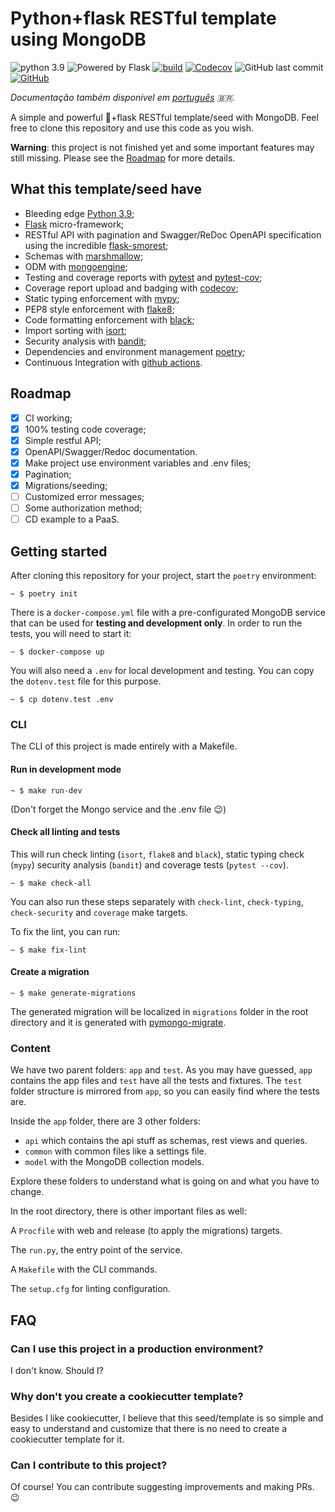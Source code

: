 # Python+flask RESTful template using MongoDB
![python 3.9](https://img.shields.io/badge/python-3.9-blue)
![Powered by Flask](https://img.shields.io/badge/powered%20by-flask-blue)
[![build](https://img.shields.io/github/workflow/status/fsjunior/python-flask-restful-mongodb-template/build)](https://github.com/fsjunior/python-flask-restful-mongodb-template/actions?query=workflow%3Abuild)
[![Codecov](https://img.shields.io/codecov/c/gh/fsjunior/python-flask-restful-mongodb-template)](https://codecov.io/gh/fsjunior/python-flask-restful-mongodb-template)
![GitHub last commit](https://img.shields.io/github/last-commit/fsjunior/python-flask-restful-mongodb-template)
[![GitHub](https://img.shields.io/github/license/fsjunior/python-flask-restful-mongodb-template)](https://github.com/fsjunior/python-flask-restful-mongodb-template/blob/main/LICENSE)

*Documentação também disponível em [português](README.pt.md) 🇧🇷.*

A simple and powerful 🐍+flask RESTful template/seed with MongoDB. Feel free to clone this repository and use this code as you wish.

**Warning**: this project is not finished yet and some important features may still missing. Please see the [Roadmap](#roadmap) for more details.

## What this template/seed have 

- Bleeding edge [Python 3.9](https://docs.python.org/3.9/whatsnew/3.9.html);
- [Flask](flask.palletsprojects.com) micro-framework;
- RESTful API with pagination and Swagger/ReDoc OpenAPI specification using the incredible [flask-smorest](https://flask-smorest.readthedocs.io/en/latest/);
- Schemas with [marshmallow](https://marshmallow.readthedocs.io/en/stable/);
- ODM with [mongoengine](http://mongoengine.org/);
- Testing and coverage reports with [pytest](https://docs.pytest.org/en/stable/) and [pytest-cov](https://github.com/pytest-dev/pytest-cov);
- Coverage report upload and badging with [codecov](https://codecov.io/);
- Static typing enforcement with [mypy](https://github.com/python/mypy);
- PEP8 style enforcement with [flake8](https://gitlab.com/pycqa/flake8);
- Code formatting enforcement with [black](https://github.com/psf/black);
- Import sorting with [isort](https://pypi.org/project/isort/);
- Security analysis with [bandit](https://github.com/PyCQA/bandit);
- Dependencies and environment management [poetry](https://python-poetry.org/);
- Continuous Integration with [github actions](https://github.com/features/actions).

## Roadmap

- [x] CI working;
- [x] 100% testing code coverage;
- [x] Simple restful API;
- [x] OpenAPI/Swagger/Redoc documentation.
- [x] Make project use environment variables and .env files;
- [x] Pagination;
- [x] Migrations/seeding;
- [ ] Customized error messages;
- [ ] Some authorization method;
- [ ] CD example to a PaaS.

## Getting started

After cloning this repository for your project, start the `poetry` environment:

```shell
~ $ poetry init
```

There is a `docker-compose.yml` file with a pre-configurated MongoDB service that can be used for **testing and development only**.
In order to run the tests, you will need to start it:

```shell
~ $ docker-compose up
```

You will also need a `.env` for local development and testing. You can copy the 
`dotenv.test` file for this purpose.

```shell
~ $ cp dotenv.test .env
```

### CLI

The CLI of this project is made entirely with a Makefile.

#### Run in development mode

```shell
~ $ make run-dev
```

(Don't forget the Mongo service and the .env file 😉)

#### Check all linting and tests

This will run check linting (`isort`, `flake8` and `black`), static typing check (`mypy`)
security analysis (`bandit`) and coverage tests (`pytest --cov`). 

```shell
~ $ make check-all
```

You can also run these steps separately with `check-lint`, `check-typing`, `check-security` 
and `coverage` make targets. 

To fix the lint, you can run:

```shell
~ $ make fix-lint
```

#### Create a migration

```shell
~ $ make generate-migrations
```

The generated migration will be localized in `migrations` folder in the root directory and 
it is generated with [pymongo-migrate](https://github.com/stxnext/pymongo-migrate).


### Content

We have two parent folders: `app` and `test`. As you may have guessed, `app` contains the app 
files and `test` have all the tests and fixtures. The `test` folder structure is mirrored 
from `app`, so you can easily find where the tests are.

Inside the `app` folder, there are 3 other folders: 

- `api` which contains the api stuff as schemas, rest views and queries.
- `common` with common files like a settings file.
- `model` with the MongoDB collection models.

Explore these folders to understand what is going on and what you have to change.

In the root directory, there is other important files as well:

A `Procfile` with web and release (to apply the migrations) targets.

The `run.py`, the entry point of the service.

A `Makefile` with the CLI commands.

The `setup.cfg` for linting configuration.


## FAQ

### Can I use this project in a production environment?

I don't know. Should I?

### Why don't you create a cookiecutter template?

Besides I like cookiecutter, I believe that this seed/template is so simple and easy to understand and customize that there is no need to create a cookiecutter template for it. 

### Can I contribute to this project?

Of course! You can contribute suggesting improvements and making PRs. 😉